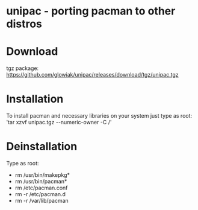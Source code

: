 # unipac - porting pacman to other distros

# Download
tgz package: https://github.com/glowiak/unipac/releases/download/tgz/unipac.tgz

# Installation
To install pacman and necessary libraries on your system just type as root: 'tar xzvf unipac.tgz --numeric-owner -C /'

# Deinstallation
Type as root:
  - rm /usr/bin/makepkg*
  - rm /usr/bin/pacman*
  - rm /etc/pacman.conf
  - rm -r /etc/pacman.d
  - rm -r /var/lib/pacman
